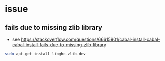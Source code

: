 # issue

## fails due to missing zlib library

- see https://stackoverflow.com/questions/66615901/cabal-install-cabal-cabal-install-fails-due-to-missing-zlib-library

```bash
sudo apt-get install libghc-zlib-dev
```
